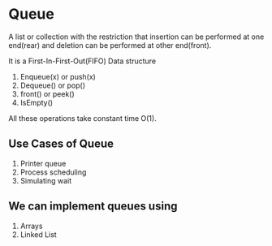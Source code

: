# Queue 

A list or collection with the restriction that insertion can be performed at one end(rear) and deletion can be performed at other end(front).

It is a First-In-First-Out(FIFO) Data structure

1. Enqueue(x) or push(x)
2. Dequeue() or pop()
3. front() or peek()
4. IsEmpty()

All these operations take constant time O(1).

## Use Cases of Queue

1. Printer queue
2. Process scheduling
3. Simulating wait

## We can implement queues using 

1. Arrays 
2. Linked List
